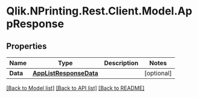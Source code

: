 # Qlik.NPrinting.Rest.Client.Model.AppResponse
## Properties

Name | Type | Description | Notes
------------ | ------------- | ------------- | -------------
**Data** | [**AppListResponseData**](AppListResponseData.md) |  | [optional] 

[[Back to Model list]](../README.md#documentation-for-models) [[Back to API list]](../README.md#documentation-for-api-endpoints) [[Back to README]](../README.md)

